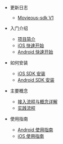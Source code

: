 * 更新日志

  * [Movieous-sdk V1](releaseNote.md)

* 入门介绍

  * [项目简介](introduction.md)
  * [iOS 快速开始](iOS_quickstart.md)
  * [Android 快速开始](Android_quickstart.md)

* 如何安装

  * [iOS SDK 安装](iOS_SDK.md)
  * [Android SDK 安装](Android_SDK.md)

* 主要概念

  * [接入流程与概念详解](concept.md)
  * [实践流程](process.md)

* 使用指南

  * [Android 使用指南](Android_Guide.md)
  * [iOS 使用指南](boardTool.md)

